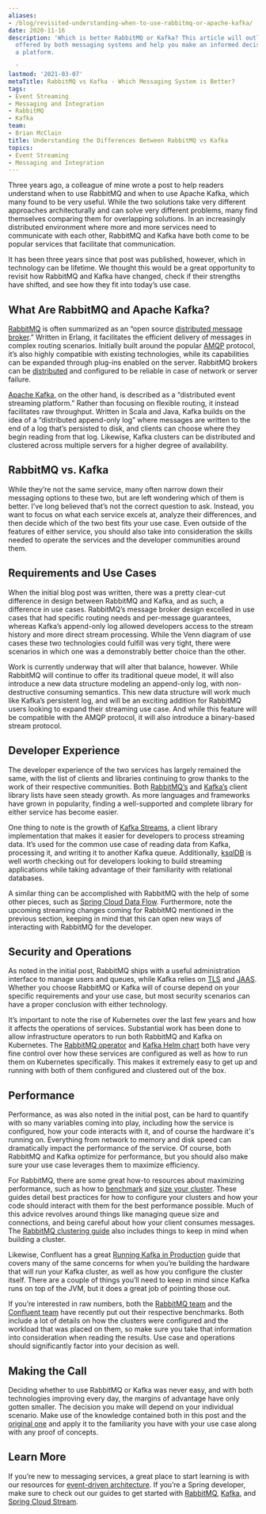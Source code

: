```yaml
---
aliases:
- /blog/revisited-understanding-when-to-use-rabbitmq-or-apache-kafka/
date: 2020-11-16
description: 'Which is better RabbitMQ or Kafka? This article will outline the functionality
  offered by both messaging systems and help you make an informed decision when choosing
  a platform.

  '
lastmod: '2021-03-07'
metaTitle: RabbitMQ vs Kafka - Which Messaging System is Better?
tags:
- Event Streaming
- Messaging and Integration
- RabbitMQ
- Kafka
team:
- Brian McClain
title: Understanding the Differences Between RabbitMQ vs Kafka
topics:
- Event Streaming
- Messaging and Integration
---
```


Three years ago, a colleague of mine wrote a post to help readers understand when to use RabbitMQ and when to use Apache Kafka, which many found to be very useful. While the two solutions take very different approaches architecturally and can solve very different problems, many find themselves comparing them for overlapping solutions. In an increasingly distributed environment where more and more services need to communicate with each other, RabbitMQ and Kafka have both come to be popular services that facilitate that communication.

It has been three years since that post was published, however, which in technology can be lifetime. We thought this would be a great opportunity to revisit how RabbitMQ and Kafka have changed, check if their strengths have shifted, and see how they fit into today’s use case.

## What Are RabbitMQ and Apache Kafka?

[RabbitMQ](https://www.rabbitmq.com/) is often summarized as an “open source [distributed message broker](https://www.rabbitmq.com/tutorials/amqp-concepts.html).” Written in Erlang, it facilitates the efficient delivery of messages in complex routing scenarios. Initially built around the popular [AMQP](https://www.amqp.org/) protocol, it’s also highly compatible with existing technologies, while its capabilities can be expanded through plug-ins enabled on the server. RabbitMQ brokers can be [distributed](https://www.rabbitmq.com/distributed.html) and configured to be reliable in case of network or server failure.

[Apache Kafka,](https://kafka.apache.org/) on the other hand, is described as a “distributed event streaming platform.” Rather than focusing on flexible routing, it instead facilitates raw throughput. Written in Scala and Java, Kafka builds on the idea of a “distributed append-only log” where messages are written to the end of a log that’s persisted to disk, and clients can choose where they begin reading from that log. Likewise, Kafka clusters can be distributed and clustered across multiple servers for a higher degree of availability.

## RabbitMQ vs. Kafka

While they’re not the same service, many often narrow down their messaging options to these two, but are left wondering which of them is better. I’ve long believed that’s not the correct question to ask. Instead, you want to focus on what each service excels at, analyze their differences, and then decide which of the two best fits your use case. Even outside of the features of either service, you should also take into consideration the skills needed to operate the services and the developer communities around them. 

## Requirements and Use Cases

When the initial blog post was written, there was a pretty clear-cut difference in design between RabbitMQ and Kafka, and as such, a difference in use cases. RabbitMQ’s message broker design excelled in use cases that had specific routing needs and per-message guarantees, whereas Kafka’s append-only log allowed developers access to the stream history and more direct stream processing. While the Venn diagram of use cases these two technologies could fulfill was very tight, there were scenarios in which one was a demonstrably better choice than the other.

Work is currently underway that will alter  that balance, however. While RabbitMQ will continue to offer its traditional queue model, it will also  introduce a new data structure modeling an append-only log, with non-destructive consuming semantics. This new data structure will work much like Kafka’s persistent log, and will be an exciting addition for RabbitMQ users looking to expand their streaming use case. And while this feature will be compatible with the AMQP protocol, it will also introduce a binary-based stream protocol. 

## Developer Experience

The developer experience of the two services has largely remained the same, with the list of clients and libraries continuing to grow thanks to the work of their respective communities. Both [RabbitMQ’s](https://www.rabbitmq.com/devtools.html) and [Kafka’s](https://cwiki.apache.org/confluence/display/KAFKA/Clients) client library lists have seen steady growth. As more languages and frameworks have grown in popularity, finding a well-supported and complete library for either service has become easier. 

One thing to note is the growth of [Kafka Streams](https://kafka.apache.org/documentation/streams/), a client library implementation that makes it easier for developers to process streaming data. It’s used for the common use case of reading data from Kafka, processing it, and writing it to another Kafka queue. Additionally, [ksqlDB](https://ksqldb.io) is well worth checking out for developers looking to build streaming applications while taking advantage of their familiarity with relational databases. 

A similar thing can be accomplished with RabbitMQ with the help of some other pieces, such as [Spring Cloud Data Flow](https://dataflow.spring.io/docs/stream-developer-guides/streams/standalone-stream-rabbitmq/). Furthermore, note the upcoming streaming changes coming for RabbitMQ mentioned in the previous section, keeping in mind that this can open new ways of interacting with RabbitMQ for the developer.

## Security and Operations

As noted in the initial post, RabbitMQ ships with a useful administration interface to manage users and queues, while Kafka relies on [TLS](https://www.rabbitmq.com/ssl.html) and [JAAS](https://www.rabbitmq.com/access-control.html). Whether you choose RabbitMQ or Kafka will of course depend on your specific requirements and your use case, but most security scenarios can have a proper conclusion with either technology. 

It’s important to note the rise of Kubernetes over the last few years and how it affects the operations of services. Substantial work has been done to allow infrastructure operators to run both RabbitMQ and Kafka on Kubernetes. The [RabbitMQ operator](https://www.rabbitmq.com/blog/2020/11/17/rabbitmq-kubernetes-operator-reaches-1-0) and [Kafka Helm chart](https://bitnami.com/stack/kafka/helm) both have very fine control over how these services are configured as well as how to run them on Kubernetes specifically. This makes it extremely easy to get up and running with both of them configured and clustered out of the box.

## Performance

Performance, as was also noted in the initial post, can be hard to quantify with so many variables coming into play, including how the service is configured, how your code interacts with it, and of course the hardware it's running on. Everything from network to memory and disk speed can dramatically impact the performance of the service. Of course, both RabbitMQ and Kafka optimize for performance, but you should also make sure your use case leverages them to maximize efficiency.

For RabbitMQ, there are some great how-to resources  about maximizing performance, such as how to [benchmark](https://www.rabbitmq.com/blog/2020/06/04/how-to-run-benchmarks/) and [size your cluster](https://www.rabbitmq.com/blog/2020/06/18/cluster-sizing-and-other-considerations/). These guides detail best practices for how to configure your clusters and how your code should interact with them for the best performance possible. Much of this advice revolves around things like managing queue size and connections, and being careful about how your client consumes messages. The [RabbitMQ clustering guide](https://www.rabbitmq.com/clustering.html)  also includes things to keep in mind when building a cluster.

Likewise, Confluent has a great [Running Kafka in Production](https://docs.confluent.io/current/kafka/deployment.html) guide that covers many of the same concerns for when you’re building the hardware that will run your Kafka cluster, as well as how you configure the cluster itself. There are a couple of things you’ll need to keep in mind since Kafka runs on top of the JVM, but it does a great job of pointing those out.

If you’re interested in raw numbers, both the [RabbitMQ team](https://www.rabbitmq.com/blog/category/performance-2/) and the [Confluent team](https://www.confluent.io/blog/kafka-fastest-messaging-system/) have recently put out their respective benchmarks. Both include a lot of details on how the clusters were configured and the workload that was placed on them, so make sure you take that information into consideration when reading the results. Use case and operations should significantly factor into your decision as well.

## Making the Call

Deciding whether to use RabbitMQ or Kafka was never easy, and with both technologies improving every day, the margins of advantage have only gotten smaller.  The decision you make will depend on your individual scenario. Make use of the knowledge contained both in this post and the [original one](https://tanzu.vmware.com/content/blog/understanding-when-to-use-rabbitmq-or-apache-kafka) and apply it to the familiarity you have with your use case along with any proof of concepts. 

## Learn More

If you’re new to messaging services, a great place to start learning is with our resources for [event-driven architecture](/patterns/eventing/). If you’re a Spring developer, make sure to check out our guides to get started with [RabbitMQ](/guides/messaging-and-integration/rabbitmq-gs), [Kafka](/guides/messaging-and-integration/kafka-gs/), and [Spring Cloud Stream](/guides/event-streaming/scs-gs/).